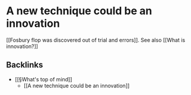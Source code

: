# A new technique could be an innovation
[[Fosbury flop was discovered out of trial and errors]]. See also [[What is innovation?]]

## Backlinks
* [[§What's top of mind]]
	* [[A new technique could be an innovation]]

<!-- #evergreen -->

<!-- {BearID:B12D0ECB-231B-4225-A704-8F412D4F44D5-70221-000005AB311295DE} -->
